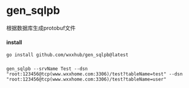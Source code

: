 # gen_sqlpb
根据数据库生成protobuf文件

#### install
```shell
go install github.com/wxxhub/gen_sqlpb@latest
```

###
```shell
gen_sqlpb --srvName Test --dsn "root:123456@tcp(www.wxxhome.com:3306)/test?tableName=test" --dsn "root:123456@tcp(www.wxxhome.com:3306)/test?tableName=user" 
```